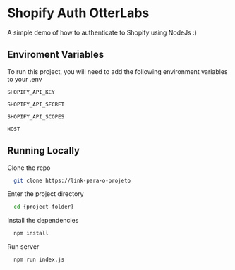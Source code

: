 
# Shopify Auth OtterLabs

A simple demo of how to authenticate to Shopify using NodeJs :)


## Enviroment Variables

To run this project, you will need to add the following environment variables to your .env

`SHOPIFY_API_KEY`

`SHOPIFY_API_SECRET`

`SHOPIFY_API_SCOPES`

`HOST`



## Running Locally

Clone the repo

```bash
  git clone https://link-para-o-projeto
```

Enter the project directory

```bash
  cd {project-folder}
```

Install the dependencies

```bash
  npm install
```

Run server

```bash
  npm run index.js
```

